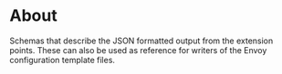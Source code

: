 # About

Schemas that describe the JSON formatted output from the extension points.  These can also be used as reference for writers of the Envoy configuration template files.
